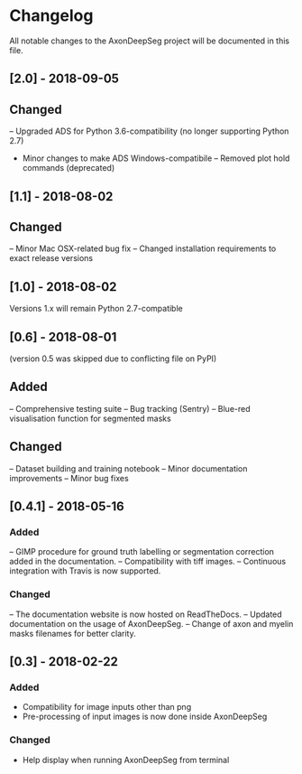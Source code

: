 # Changelog

All notable changes to the AxonDeepSeg project will be documented in this file.

## [2.0] - 2018-09-05

## Changed

– Upgraded ADS for Python 3.6-compatibility (no longer supporting Python 2.7)
- Minor changes to make ADS Windows-compatibile
– Removed plot hold commands (deprecated)

## [1.1] - 2018-08-02

## Changed

– Minor Mac OSX-related bug fix
– Changed installation requirements to exact release versions

## [1.0] - 2018-08-02

Versions 1.x will remain Python 2.7-compatible

## [0.6] - 2018-08-01

(version 0.5 was skipped due to conflicting file on PyPI)

## Added

– Comprehensive testing suite
– Bug tracking (Sentry)
– Blue-red visualisation function for segmented masks

## Changed

– Dataset building and training notebook
– Minor documentation improvements
– Minor bug fixes

## [0.4.1] - 2018-05-16

### Added

– GIMP procedure for ground truth labelling or segmentation correction added in the documentation.
– Compatibility with tiff images.
– Continuous integration with Travis is now supported.

### Changed

– The documentation website is now hosted on ReadTheDocs.
– Updated documentation on the usage of AxonDeepSeg.
– Change of axon and myelin masks filenames for better clarity.

## [0.3] - 2018-02-22

### Added

- Compatibility for image inputs other than png
- Pre-processing of input images is now done inside AxonDeepSeg

### Changed

- Help display when running AxonDeepSeg from terminal

